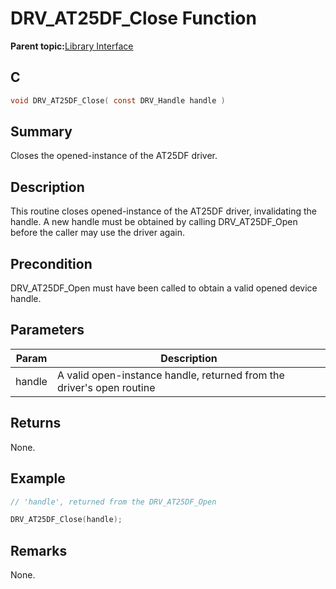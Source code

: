 # DRV\_AT25DF\_Close Function

**Parent topic:**[Library Interface](GUID-6D9FA3F1-00EF-4C4D-AC06-CF95F5137ACB.md)

## C

```c
void DRV_AT25DF_Close( const DRV_Handle handle )
```

## Summary

Closes the opened-instance of the AT25DF driver.

## Description

This routine closes opened-instance of the AT25DF driver, invalidating the<br />handle. A new handle must be obtained by calling DRV\_AT25DF\_Open<br />before the caller may use the driver again.

## Precondition

DRV\_AT25DF\_Open must have been called to obtain a valid opened device handle.

## Parameters

|Param|Description|
|-----|-----------|
|handle|A valid open-instance handle, returned from the driver's open routine|

## Returns

None.

## Example

```c
// 'handle', returned from the DRV_AT25DF_Open

DRV_AT25DF_Close(handle);

```

## Remarks

None.

